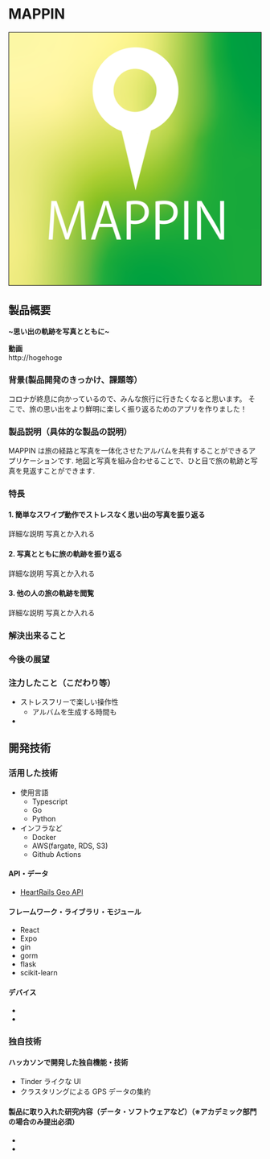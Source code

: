 # MAPPIN

![logo](./images/logo.png)

## 製品概要

**~思い出の軌跡を写真とともに~**

**動画**  
http://hogehoge

### 背景(製品開発のきっかけ、課題等）

コロナが終息に向かっているので、みんな旅行に行きたくなると思います。
そこで、旅の思い出をより鮮明に楽しく振り返るためのアプリを作りました！

### 製品説明（具体的な製品の説明）

MAPPIN は旅の経路と写真を一体化させたアルバムを共有することができるアプリケーションです.
地図と写真を組み合わせることで、ひと目で旅の軌跡と写真を見返すことができます.

### 特長

#### 1. 簡単なスワイプ動作でストレスなく思い出の写真を振り返る

詳細な説明
写真とか入れる

#### 2. 写真とともに旅の軌跡を振り返る

詳細な説明
写真とか入れる

#### 3. 他の人の旅の軌跡を閲覧

詳細な説明
写真とか入れる

### 解決出来ること

### 今後の展望

### 注力したこと（こだわり等）

- ストレスフリーで楽しい操作性
  - アルバムを生成する時間も
-

## 開発技術

### 活用した技術

- 使用言語
  - Typescript
  - Go
  - Python
- インフラなど
  - Docker
  - AWS(fargate, RDS, S3)
  - Github Actions

#### API・データ

- [HeartRails Geo API](https://geoapi.heartrails.com/)

#### フレームワーク・ライブラリ・モジュール

- React
- Expo
- gin
- gorm
- flask
- scikit-learn

#### デバイス

-
-

### 独自技術

#### ハッカソンで開発した独自機能・技術

- Tinder ライクな UI
- クラスタリングによる GPS データの集約

#### 製品に取り入れた研究内容（データ・ソフトウェアなど）（※アカデミック部門の場合のみ提出必須）

-
-
